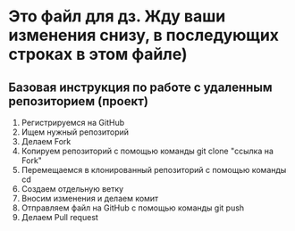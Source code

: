 # Это файл для дз. Жду ваши изменения снизу, в последующих строках в этом файле)

## Базовая инструкция по работе с удаленным репозиторием (проект)
1. Регистрируемся на GitHub 
2. Ищем нужный репозиторий
3. Делаем Fork 
4. Копируем репозиторий с помощью команды git clone "ссылка на Fork"
5. Перемещаемся в клонированный репозиторий с помощью команды cd
6. Создаем отдельную ветку
7. Вносим изменения и делаем комит
8. Отправляем файл на GitHub с помощью команды git push
9. Делаем Pull request